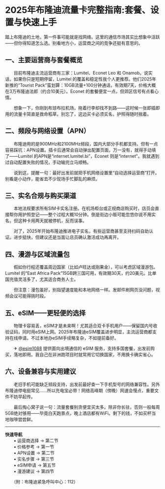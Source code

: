 # 2025年布隆迪流量卡完整指南:套餐、设置与快速上手

踏上布隆迪的土地，第一件事可能就是找网络。这里的通信市场其实比想象中活跃——但你得知道怎么选。别看地方小，运营商之间的竞争还挺有意思的。

## 一、主要运营商与套餐概览

　　目前布隆迪主流运营商有三家：Lumitel、Econet Leo 和 Onamob。说实话，如果你只是短期停留，Lumitel 的覆盖和稳定性我个人更推荐。他们2025年新推的“Tourist Pack”蛮划算：10GB流量+100分钟通话，有效期7天，价格大概在3万布隆迪法郎（约合10美元）。Econet 的套餐便宜一点，但郊区信号有点看心情。

　　想象一下，你刚到布琼布拉机场，拖着行李却找不到路——这时候一张即插即用的流量卡简直是救命稻草。别忘了，这边买卡必须实名，护照得随时揣着。

## 二、频段与网络设置（APN）

　　布隆迪用的是900MHz和2100MHz频段，国内大部分手机都支持。但有一点容易踩坑：APN设置。插卡后通常会自动弹出配置页面，万一没有，就得手动填了——Lumitel 的APN是“internet.lumitel.bi”，Econet 则是“internet”。我就遇到过自动配置失败的情况，手动输完立马顺畅。

　　说到这，提醒一句：最好出发前就把手机网络设置里“自动选择运营商”打开。别看是小动作，能省去不少现场手忙脚乱的麻烦。

## 三、实名合规与购买渠道

　　本地法规要求所有SIM卡实名注册。在机场柜台或正规商店购买时，店员会直接帮你用护照登记——整个过程大概10分钟。倒是街边小贩可能忽悠你说不用实名，但这种卡用两天就被停机，反而误事。

　　对了，2025年开始布隆迪推进电子实名，有些运营商甚至支持扫码自助认证。进步挺快，但建议还是当面让店员确认激活成功再离开。

## 四、漫游与区域流量包

　　假如你行程还覆盖周边国家（比如卢旺达或刚果金），可以考虑区域漫游包。Lumitel 的“East Africa Pack”15GB跨三国可用，有效期30天，约20美元。比单国充值灵活多了，尤其适合商务人士。

　　但注意：漫包虽好，别指望速度能和本地网络一样。发邮件刷网页没问题，视频会议可能得挑时段。

## 五、eSIM——更轻便的选择

　　物理卡容易丢，eSIM才是未来啊！尤其适合双卡手机用户——保留国内号收验证码，同时用eSIM上网。2025年布隆迪eSIM覆盖进步明显，主流运营商都支持在线申请。不过本地办eSIM手续略复杂，不如提前备好。

　　✈ [@esim1088](https://t.me/s/esim1088) 提供面向出境通信的 eSIM 服务，支持多国套餐，出发前购买，落地即用。我自己在非洲跑项目时就常用它切换国家，不用换卡确实省心。

## 六、设备兼容与实用建议

　　老旧手机可能缺乏频段支持，出发前最好查一下手机型号的网络兼容性。另外布隆迪停电挺常见……所以充电宝必带！网络高峰期（傍晚）网速会慢点，重要文件不妨早起传。

　　最后掏心窝子说一句：流量套餐别贪便宜买太多。除非你长驻，否则一般每周5GB绝对够用——毕竟白天跑景点，晚上酒店都有WiFi。剩下的钱，不如买杯当地咖啡尝尝鲜。

---

**快速导航**  
　　▪ 运营商选择 → 第二节  
　　▪ 价格参考 → 第一节  
　　▪ APN设置 → 第二节  
　　▪ 实名步骤 → 第三节  
　　▪ eSIM申请 → 第五节  
　　▪ 漫游建议 → 第四节  

　　（附：布隆迪紧急呼叫中心：112）